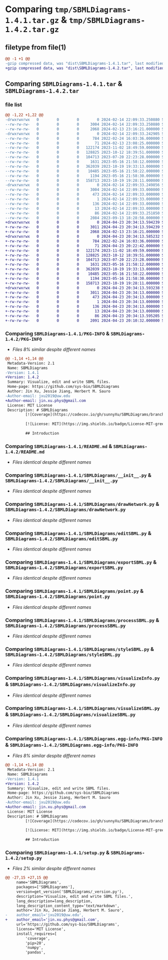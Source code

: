 # Comparing `tmp/SBMLDiagrams-1.4.1.tar.gz` & `tmp/SBMLDiagrams-1.4.2.tar.gz`

## filetype from file(1)

```diff
@@ -1 +1 @@
-gzip compressed data, was "dist\SBMLDiagrams-1.4.1.tar", last modified: Wed Feb 14 22:09:33 2024, max compression
+gzip compressed data, was "dist\SBMLDiagrams-1.4.2.tar", last modified: Tue Apr 23 20:34:13 2024, max compression
```

## Comparing `SBMLDiagrams-1.4.1.tar` & `SBMLDiagrams-1.4.2.tar`

### file list

```diff
@@ -1,22 +1,22 @@
-drwxrwxrwx   0        0        0        0 2024-02-14 22:09:33.250880 SBMLDiagrams-1.4.1/
--rw-rw-rw-   0        0        0     3004 2024-02-14 22:09:33.250880 SBMLDiagrams-1.4.1/PKG-INFO
--rw-rw-rw-   0        0        0     2068 2024-02-13 23:16:21.000000 SBMLDiagrams-1.4.1/README.md
-drwxrwxrwx   0        0        0        0 2024-02-14 22:09:33.242905 SBMLDiagrams-1.4.1/SBMLDiagrams/
--rw-rw-rw-   0        0        0      784 2022-02-24 16:03:36.000000 SBMLDiagrams-1.4.1/SBMLDiagrams/__init__.py
--rw-rw-rw-   0        0        0       71 2024-02-13 23:08:25.000000 SBMLDiagrams-1.4.1/SBMLDiagrams/_version.py
--rw-rw-rw-   0        0        0   122174 2023-11-02 18:49:59.000000 SBMLDiagrams-1.4.1/SBMLDiagrams/drawNetwork.py
--rw-rw-rw-   0        0        0   128825 2023-10-12 18:39:51.000000 SBMLDiagrams-1.4.1/SBMLDiagrams/editSBML.py
--rw-rw-rw-   0        0        0   104713 2023-07-20 22:23:28.000000 SBMLDiagrams-1.4.1/SBMLDiagrams/exportSBML.py
--rw-rw-rw-   0        0        0     1631 2023-05-16 21:58:12.000000 SBMLDiagrams-1.4.1/SBMLDiagrams/point.py
--rw-rw-rw-   0        0        0   362039 2023-10-19 19:33:13.000000 SBMLDiagrams-1.4.1/SBMLDiagrams/processSBML.py
--rw-rw-rw-   0        0        0    10485 2023-05-16 21:58:22.000000 SBMLDiagrams-1.4.1/SBMLDiagrams/styleSBML.py
--rw-rw-rw-   0        0        0     1194 2023-05-16 21:58:30.000000 SBMLDiagrams-1.4.1/SBMLDiagrams/visualizeInfo.py
--rw-rw-rw-   0        0        0   158713 2023-10-19 19:28:11.000000 SBMLDiagrams-1.4.1/SBMLDiagrams/visualizeSBML.py
-drwxrwxrwx   0        0        0        0 2024-02-14 22:09:33.249856 SBMLDiagrams-1.4.1/SBMLDiagrams.egg-info/
--rw-rw-rw-   0        0        0     3004 2024-02-14 22:09:33.000000 SBMLDiagrams-1.4.1/SBMLDiagrams.egg-info/PKG-INFO
--rw-rw-rw-   0        0        0      473 2024-02-14 22:09:33.000000 SBMLDiagrams-1.4.1/SBMLDiagrams.egg-info/SOURCES.txt
--rw-rw-rw-   0        0        0        1 2024-02-14 22:09:33.000000 SBMLDiagrams-1.4.1/SBMLDiagrams.egg-info/dependency_links.txt
--rw-rw-rw-   0        0        0      136 2024-02-14 22:09:33.000000 SBMLDiagrams-1.4.1/SBMLDiagrams.egg-info/requires.txt
--rw-rw-rw-   0        0        0       13 2024-02-14 22:09:33.000000 SBMLDiagrams-1.4.1/SBMLDiagrams.egg-info/top_level.txt
--rw-rw-rw-   0        0        0       86 2024-02-14 22:09:33.251850 SBMLDiagrams-1.4.1/setup.cfg
--rw-rw-rw-   0        0        0     2084 2023-09-13 18:28:58.000000 SBMLDiagrams-1.4.1/setup.py
+drwxrwxrwx   0        0        0        0 2024-04-23 20:34:13.594239 SBMLDiagrams-1.4.2/
+-rw-rw-rw-   0        0        0     3011 2024-04-23 20:34:13.594239 SBMLDiagrams-1.4.2/PKG-INFO
+-rw-rw-rw-   0        0        0     2068 2024-02-13 23:16:21.000000 SBMLDiagrams-1.4.2/README.md
+drwxrwxrwx   0        0        0        0 2024-04-23 20:34:13.585232 SBMLDiagrams-1.4.2/SBMLDiagrams/
+-rw-rw-rw-   0        0        0      784 2022-02-24 16:03:36.000000 SBMLDiagrams-1.4.2/SBMLDiagrams/__init__.py
+-rw-rw-rw-   0        0        0       71 2024-04-23 20:22:42.000000 SBMLDiagrams-1.4.2/SBMLDiagrams/_version.py
+-rw-rw-rw-   0        0        0   122174 2023-11-02 18:49:59.000000 SBMLDiagrams-1.4.2/SBMLDiagrams/drawNetwork.py
+-rw-rw-rw-   0        0        0   128825 2023-10-12 18:39:51.000000 SBMLDiagrams-1.4.2/SBMLDiagrams/editSBML.py
+-rw-rw-rw-   0        0        0   104713 2023-07-20 22:23:28.000000 SBMLDiagrams-1.4.2/SBMLDiagrams/exportSBML.py
+-rw-rw-rw-   0        0        0     1631 2023-05-16 21:58:12.000000 SBMLDiagrams-1.4.2/SBMLDiagrams/point.py
+-rw-rw-rw-   0        0        0   362039 2023-10-19 19:33:13.000000 SBMLDiagrams-1.4.2/SBMLDiagrams/processSBML.py
+-rw-rw-rw-   0        0        0    10485 2023-05-16 21:58:22.000000 SBMLDiagrams-1.4.2/SBMLDiagrams/styleSBML.py
+-rw-rw-rw-   0        0        0     1194 2023-05-16 21:58:30.000000 SBMLDiagrams-1.4.2/SBMLDiagrams/visualizeInfo.py
+-rw-rw-rw-   0        0        0   158713 2023-10-19 19:28:11.000000 SBMLDiagrams-1.4.2/SBMLDiagrams/visualizeSBML.py
+drwxrwxrwx   0        0        0        0 2024-04-23 20:34:13.593238 SBMLDiagrams-1.4.2/SBMLDiagrams.egg-info/
+-rw-rw-rw-   0        0        0     3011 2024-04-23 20:34:13.000000 SBMLDiagrams-1.4.2/SBMLDiagrams.egg-info/PKG-INFO
+-rw-rw-rw-   0        0        0      473 2024-04-23 20:34:13.000000 SBMLDiagrams-1.4.2/SBMLDiagrams.egg-info/SOURCES.txt
+-rw-rw-rw-   0        0        0        1 2024-04-23 20:34:13.000000 SBMLDiagrams-1.4.2/SBMLDiagrams.egg-info/dependency_links.txt
+-rw-rw-rw-   0        0        0      136 2024-04-23 20:34:13.000000 SBMLDiagrams-1.4.2/SBMLDiagrams.egg-info/requires.txt
+-rw-rw-rw-   0        0        0       13 2024-04-23 20:34:13.000000 SBMLDiagrams-1.4.2/SBMLDiagrams.egg-info/top_level.txt
+-rw-rw-rw-   0        0        0       86 2024-04-23 20:34:13.595205 SBMLDiagrams-1.4.2/setup.cfg
+-rw-rw-rw-   0        0        0     2091 2024-04-23 20:10:32.000000 SBMLDiagrams-1.4.2/setup.py
```

### Comparing `SBMLDiagrams-1.4.1/PKG-INFO` & `SBMLDiagrams-1.4.2/PKG-INFO`

 * *Files 8% similar despite different names*

```diff
@@ -1,14 +1,14 @@
 Metadata-Version: 2.1
 Name: SBMLDiagrams
-Version: 1.4.1
+Version: 1.4.2
 Summary: Visualize, edit and write SBML files.
 Home-page: https://github.com/sys-bio/SBMLDiagrams
 Author: Jin Xu, Jessie Jiang, Herbert M. Sauro
-Author-email: jxu2019@uw.edu
+Author-email: jin.xu.phys@gmail.com
 License: MIT License
 Description: # SBMLDiagrams
         [![Coverage](https://codecov.io/gh/sunnyXu/SBMLDiagrams/branch/main/graph/badge.svg)](https://codecov.io/gh/sunnyXu/SBMLDiagrams)
         
         [![License: MIT](https://img.shields.io/badge/License-MIT-green.svg)](https://opensource.org/licenses/MIT) [![PyPI version](https://badge.fury.io/py/SBMLDiagrams.svg)](https://badge.fury.io/py/SBMLDiagrams) [![PyPI download month](https://img.shields.io/pypi/dm/ansicolortags.svg)](https://pypi.python.org/pypi/SBMLDiagrams/) ![Funding](https://img.shields.io/badge/Funding-NIH%20(EB028887)-blue)
         
         ## Introduction
```

### Comparing `SBMLDiagrams-1.4.1/README.md` & `SBMLDiagrams-1.4.2/README.md`

 * *Files identical despite different names*

### Comparing `SBMLDiagrams-1.4.1/SBMLDiagrams/__init__.py` & `SBMLDiagrams-1.4.2/SBMLDiagrams/__init__.py`

 * *Files identical despite different names*

### Comparing `SBMLDiagrams-1.4.1/SBMLDiagrams/drawNetwork.py` & `SBMLDiagrams-1.4.2/SBMLDiagrams/drawNetwork.py`

 * *Files identical despite different names*

### Comparing `SBMLDiagrams-1.4.1/SBMLDiagrams/editSBML.py` & `SBMLDiagrams-1.4.2/SBMLDiagrams/editSBML.py`

 * *Files identical despite different names*

### Comparing `SBMLDiagrams-1.4.1/SBMLDiagrams/exportSBML.py` & `SBMLDiagrams-1.4.2/SBMLDiagrams/exportSBML.py`

 * *Files identical despite different names*

### Comparing `SBMLDiagrams-1.4.1/SBMLDiagrams/point.py` & `SBMLDiagrams-1.4.2/SBMLDiagrams/point.py`

 * *Files identical despite different names*

### Comparing `SBMLDiagrams-1.4.1/SBMLDiagrams/processSBML.py` & `SBMLDiagrams-1.4.2/SBMLDiagrams/processSBML.py`

 * *Files identical despite different names*

### Comparing `SBMLDiagrams-1.4.1/SBMLDiagrams/styleSBML.py` & `SBMLDiagrams-1.4.2/SBMLDiagrams/styleSBML.py`

 * *Files identical despite different names*

### Comparing `SBMLDiagrams-1.4.1/SBMLDiagrams/visualizeInfo.py` & `SBMLDiagrams-1.4.2/SBMLDiagrams/visualizeInfo.py`

 * *Files identical despite different names*

### Comparing `SBMLDiagrams-1.4.1/SBMLDiagrams/visualizeSBML.py` & `SBMLDiagrams-1.4.2/SBMLDiagrams/visualizeSBML.py`

 * *Files identical despite different names*

### Comparing `SBMLDiagrams-1.4.1/SBMLDiagrams.egg-info/PKG-INFO` & `SBMLDiagrams-1.4.2/SBMLDiagrams.egg-info/PKG-INFO`

 * *Files 8% similar despite different names*

```diff
@@ -1,14 +1,14 @@
 Metadata-Version: 2.1
 Name: SBMLDiagrams
-Version: 1.4.1
+Version: 1.4.2
 Summary: Visualize, edit and write SBML files.
 Home-page: https://github.com/sys-bio/SBMLDiagrams
 Author: Jin Xu, Jessie Jiang, Herbert M. Sauro
-Author-email: jxu2019@uw.edu
+Author-email: jin.xu.phys@gmail.com
 License: MIT License
 Description: # SBMLDiagrams
         [![Coverage](https://codecov.io/gh/sunnyXu/SBMLDiagrams/branch/main/graph/badge.svg)](https://codecov.io/gh/sunnyXu/SBMLDiagrams)
         
         [![License: MIT](https://img.shields.io/badge/License-MIT-green.svg)](https://opensource.org/licenses/MIT) [![PyPI version](https://badge.fury.io/py/SBMLDiagrams.svg)](https://badge.fury.io/py/SBMLDiagrams) [![PyPI download month](https://img.shields.io/pypi/dm/ansicolortags.svg)](https://pypi.python.org/pypi/SBMLDiagrams/) ![Funding](https://img.shields.io/badge/Funding-NIH%20(EB028887)-blue)
         
         ## Introduction
```

### Comparing `SBMLDiagrams-1.4.1/setup.py` & `SBMLDiagrams-1.4.2/setup.py`

 * *Files 2% similar despite different names*

```diff
@@ -27,15 +27,15 @@
     name='SBMLDiagrams',
     packages=['SBMLDiagrams'],
     version=get_version('SBMLDiagrams/_version.py'),
     description='Visualize, edit and write SBML files.',
     long_description=long_description,
     long_description_content_type='text/markdown',
     author='Jin Xu, Jessie Jiang, Herbert M. Sauro',
-    author_email='jxu2019@uw.edu',
+    author_email='jin.xu.phys@gmail.com',
     url='https://github.com/sys-bio/SBMLDiagrams',
     license='MIT License',
     install_requires=[
         'coverage',
         'pip>20',
         'numpy',
         'pandas',
```


